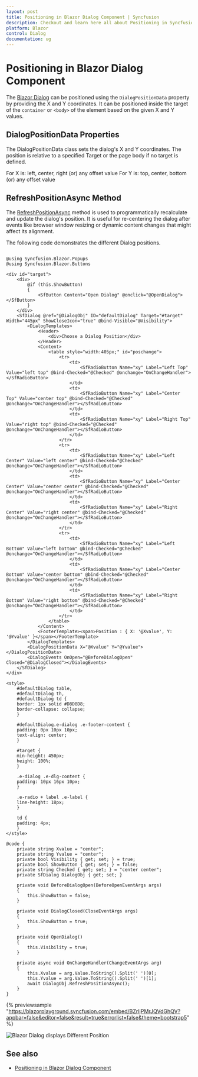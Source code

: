 ```yaml
---
layout: post
title: Positioning in Blazor Dialog Component | Syncfusion
description: Checkout and learn here all about Positioning in Syncfusion Blazor Dialog component and much more details.
platform: Blazor
control: Dialog
documentation: ug
---
```


# Positioning in Blazor Dialog Component

The [Blazor Dialog](https://www.syncfusion.com/blazor-components/blazor-modal-dialog) can be positioned using the `DialogPositionData` property by providing the X and Y coordinates. It can be positioned inside the target of the `container` or `<body>` of the element based on the given X and Y values.

## DialogPositionData Properties

The DialogPositionData class sets the dialog's X and Y coordinates. The position is relative to a specified Target or the page body if no target is defined.

For X is: left, center, right (or) any offset value
For Y is: top, center, bottom (or) any offset value

## RefreshPositionAsync Method

The [RefreshPositionAsync](https://help.syncfusion.com/cr/blazor/Syncfusion.Blazor.Popups.SfDialog.html#Syncfusion_Blazor_Popups_SfDialog_RefreshPositionAsync) method is used to programmatically recalculate and update the dialog's position. It is useful for re-centering the dialog after events like browser window resizing or dynamic content changes that might affect its alignment.

The following code demonstrates the different Dialog positions.

```cshtml

@using Syncfusion.Blazor.Popups
@using Syncfusion.Blazor.Buttons

<div id="target">
    <div>
        @if (this.ShowButton)
        {
            <SfButton Content="Open Dialog" @onclick="@OpenDialog"></SfButton>
        }
    </div>
    <SfDialog @ref="@DialogObj" ID="defaultDialog" Target="#target" Width="445px" ShowCloseIcon="true" @bind-Visible="@Visibility">
        <DialogTemplates>
            <Header>
                <div>Choose a Dialog Position</div>
            </Header>
            <Content>
                <table style="width:405px;" id="poschange">
                    <tr>
                        <td>
                            <SfRadioButton Name="xy" Label="Left Top" Value="left top" @bind-Checked="@Checked" @onchange="OnChangeHandler"></SfRadioButton>
                        </td>
                        <td>
                            <SfRadioButton Name="xy" Label="Center Top" Value="center top" @bind-Checked="@Checked" @onchange="OnChangeHandler"></SfRadioButton>
                        </td>
                        <td>
                            <SfRadioButton Name="xy" Label="Right Top" Value="right top" @bind-Checked="@Checked" @onchange="OnChangeHandler"></SfRadioButton>
                        </td>
                    </tr>
                    <tr>
                        <td>
                            <SfRadioButton Name="xy" Label="Left Center" Value="left center" @bind-Checked="@Checked" @onchange="OnChangeHandler"></SfRadioButton>
                        </td>
                        <td>
                            <SfRadioButton Name="xy" Label="Center Center" Value="center center" @bind-Checked="@Checked" @onchange="OnChangeHandler"></SfRadioButton>
                        </td>
                        <td>
                            <SfRadioButton Name="xy" Label="Right Center" Value="right center" @bind-Checked="@Checked" @onchange="OnChangeHandler"></SfRadioButton>
                        </td>
                    </tr>
                    <tr>
                        <td>
                            <SfRadioButton Name="xy" Label="Left Bottom" Value="left bottom" @bind-Checked="@Checked" @onchange="OnChangeHandler"></SfRadioButton>
                        </td>
                        <td>
                            <SfRadioButton Name="xy" Label="Center Bottom" Value="center bottom" @bind-Checked="@Checked" @onchange="OnChangeHandler"></SfRadioButton>
                        </td>
                        <td>
                            <SfRadioButton Name="xy" Label="Right Bottom" Value="right bottom" @bind-Checked="@Checked" @onchange="OnChangeHandler"></SfRadioButton>
                        </td>
                    </tr>
                </table>
            </Content>
            <FooterTemplate><span>Position : { X: '@Xvalue', Y: '@Yvalue' }</span></FooterTemplate>
        </DialogTemplates>
        <DialogPositionData X="@Xvalue" Y="@Yvalue"></DialogPositionData>
        <DialogEvents OnOpen="@BeforeDialogOpen" Closed="@DialogClosed"></DialogEvents>
    </SfDialog>
</div>

<style>
    #defaultDialog table,
    #defaultDialog th,
    #defaultDialog td {
    border: 1px solid #D8D8D8;
    border-collapse: collapse;
    }

    #defaultDialog.e-dialog .e-footer-content {
    padding: 0px 10px 10px;
    text-align: center;
    }

    #target {
    min-height: 450px;
    height: 100%;
    }

    .e-dialog .e-dlg-content {
    padding: 10px 16px 10px;
    }

    .e-radio + label .e-label {
    line-height: 18px;
    }

    td {
    padding: 4px;
    }
</style>

@code {
    private string Xvalue = "center";
    private string Yvalue = "center";
    private bool Visibility { get; set; } = true;
    private bool ShowButton { get; set; } = false;
    private string Checked { get; set; } = "center center";
    private SfDialog DialogObj { get; set; }

    private void BeforeDialogOpen(BeforeOpenEventArgs args)
    {
        this.ShowButton = false;
    }

    private void DialogClosed(CloseEventArgs args)
    {
        this.ShowButton = true;
    }

    private void OpenDialog()
    {
        this.Visibility = true;
    }

    private async void OnChangeHandler(ChangeEventArgs arg)
    {
        this.Xvalue = arg.Value.ToString().Split(' ')[0];
        this.Yvalue = arg.Value.ToString().Split(' ')[1];
        await DialogObj.RefreshPositionAsync();
    }
}

```

{% previewsample "https://blazorplayground.syncfusion.com/embed/BZrIjPMrJQVdGhQV?appbar=false&editor=false&result=true&errorlist=false&theme=bootstrap5" %}

![Blazor Dialog displays Different Position](./images/blazor-dialog-position.png)

## See also

* [Positioning in Blazor Dialog Component](https://blazor.syncfusion.com/demos/dialog/positioning)